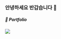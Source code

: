 ### 안녕하세요 반갑습니다 👋

##### 💾 Portfolio
<a href="https://www.notion.so/twoju" target="_blank"><img src="https://img.shields.io/badge/notion-F5EEDC?style=flat&logo=notion&logoColor=000000"/></a>

<!--
**twoju/twoju** is a ✨ _special_ ✨ repository because its `README.md` (this file) appears on your GitHub profile.

Here are some ideas to get you started:

- 🔭 I’m currently working on ...
- 🌱 I’m currently learning ...
- 👯 I’m looking to collaborate on ...
- 🤔 I’m looking for help with ...
- 💬 Ask me about ...
- 📫 How to reach me: ...
- 😄 Pronouns: ...
- ⚡ Fun fact: ...
-->
